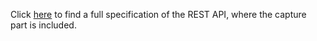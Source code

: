 Click [here](https://cloud.mediusflow.com/customer01/api/documentation/) to find a full specification of the REST API, where the capture part is included.  

